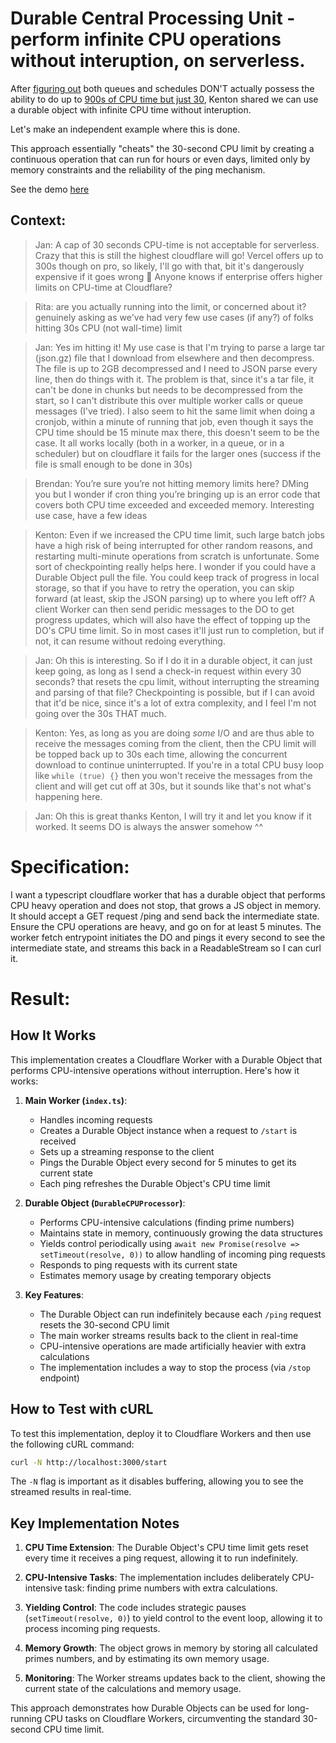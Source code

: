 # Durable Central Processing Unit - perform infinite CPU operations without interuption, on serverless.

After [figuring out](https://x.com/irvinebroque/status/1896942190997483664) both queues and schedules DON'T actually possess the ability to do up to [900s of CPU time but just 30](https://developers.cloudflare.com/workers/platform/limits/), Kenton shared we can use a durable object with infinite CPU time without interuption.

Let's make an independent example where this is done.

This approach essentially "cheats" the 30-second CPU limit by creating a continuous operation that can run for hours or even days, limited only by memory constraints and the reliability of the ping mechanism.

See the demo [here](https://x.com/janwilmake/status/1896963056204443759)

## Context:

> Jan: A cap of 30 seconds CPU-time is not acceptable for serverless. Crazy that this is still the highest cloudflare will go! Vercel offers up to 300s though on pro, so likely, I'll go with that, bit it's dangerously expensive if it goes wrong 🫠 Anyone knows if enterprise offers higher limits on CPU-time at Cloudflare?

> Rita: are you actually running into the limit, or concerned about it? genuinely asking as we've had very few use cases (if any?) of folks hitting 30s CPU (not wall-time) limit

> Jan: Yes im hitting it! My use case is that I'm trying to parse a large tar (json.gz) file that I download from elsewhere and then decompress. The file is up to 2GB decompressed and I need to JSON parse every line, then do things with it. The problem is that, since it's a tar file, it can't be done in chunks but needs to be decompressed from the start, so I can't distribute this over multiple worker calls or queue messages (I've tried). I also seem to hit the same limit when doing a cronjob, within a minute of running that job, even though it says the CPU time should be 15 minute max there, this doesn't seem to be the case. It all works locally (both in a worker, in a queue, or in a scheduler) but on cloudflare it fails for the larger ones (success if the file is small enough to be done in 30s)

> Brendan: You’re sure you’re not hitting memory limits here? DMing you but I wonder if cron thing you’re bringing up is an error code that covers both CPU time exceeded and exceeded memory. Interesting use case, have a few ideas

> Kenton: Even if we increased the CPU time limit, such large batch jobs have a high risk of being interrupted for other random reasons, and restarting multi-minute operations from scratch is unfortunate. Some sort of checkpointing really helps here. I wonder if you could have a Durable Object pull the file. You could keep track of progress in local storage, so that if you have to retry the operation, you can skip forward (at least, skip the JSON parsing) up to where you left off? A client Worker can then send peridic messages to the DO to get progress updates, which will also have the effect of topping up the DO's CPU time limit. So in most cases it'll just run to completion, but if not, it can resume without redoing everything.

> Jan: Oh this is interesting. So if I do it in a durable object, it can just keep going, as long as I send a check-in request within every 30 seconds? that resets the cpu limit, without interrupting the streaming and parsing of that file? Checkpointing is possible, but if I can avoid that it'd be nice, since it's a lot of extra complexity, and I feel I'm not going over the 30s THAT much.

> Kenton: Yes, as long as you are doing _some_ I/O and are thus able to receive the messages coming from the client, then the CPU limit will be topped back up to 30s each time, allowing the concurrent download to continue uninterrupted. If you're in a total CPU busy loop like `while (true) {}` then you won't receive the messages from the client and will get cut off at 30s, but it sounds like that's not what's happening here.

> Jan: Oh this is great thanks Kenton, I will try it and let you know if it worked. It seems DO is always the answer somehow ^^

# Specification:

I want a typescript cloudflare worker that has a durable object that performs CPU heavy operation and does not stop, that grows a JS object in memory. It should accept a GET request /ping and send back the intermediate state. Ensure the CPU operations are heavy, and go on for at least 5 minutes. The worker fetch entrypoint initiates the DO and pings it every second to see the intermediate state, and streams this back in a ReadableStream so I can curl it.

# Result:

## How It Works

This implementation creates a Cloudflare Worker with a Durable Object that performs CPU-intensive operations without interruption. Here's how it works:

1. **Main Worker (`index.ts`)**:

   - Handles incoming requests
   - Creates a Durable Object instance when a request to `/start` is received
   - Sets up a streaming response to the client
   - Pings the Durable Object every second for 5 minutes to get its current state
   - Each ping refreshes the Durable Object's CPU time limit

2. **Durable Object (`DurableCPUProcessor`)**:

   - Performs CPU-intensive calculations (finding prime numbers)
   - Maintains state in memory, continuously growing the data structures
   - Yields control periodically using `await new Promise(resolve => setTimeout(resolve, 0))` to allow handling of incoming ping requests
   - Responds to ping requests with its current state
   - Estimates memory usage by creating temporary objects

3. **Key Features**:
   - The Durable Object can run indefinitely because each `/ping` request resets the 30-second CPU limit
   - The main worker streams results back to the client in real-time
   - CPU-intensive operations are made artificially heavier with extra calculations
   - The implementation includes a way to stop the process (via `/stop` endpoint)

## How to Test with cURL

To test this implementation, deploy it to Cloudflare Workers and then use the following cURL command:

```bash
curl -N http://localhost:3000/start
```

The `-N` flag is important as it disables buffering, allowing you to see the streamed results in real-time.

## Key Implementation Notes

1. **CPU Time Extension**: The Durable Object's CPU time limit gets reset every time it receives a ping request, allowing it to run indefinitely.

2. **CPU-Intensive Tasks**: The implementation includes deliberately CPU-intensive task: finding prime numbers with extra calculations.

3. **Yielding Control**: The code includes strategic pauses (`setTimeout(resolve, 0)`) to yield control to the event loop, allowing it to process incoming ping requests.

4. **Memory Growth**: The object grows in memory by storing all calculated primes numbers, and by estimating its own memory usage.

5. **Monitoring**: The Worker streams updates back to the client, showing the current state of the calculations and memory usage.

This approach demonstrates how Durable Objects can be used for long-running CPU tasks on Cloudflare Workers, circumventing the standard 30-second CPU time limit.
